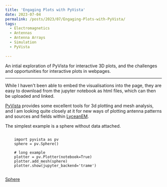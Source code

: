 ```yaml
---
title: 'Engaging Plots with PyVista'
date: 2023-07-04
permalink: /posts/2023/07/Engaging-Plots-with-PyVista/
tags:
  - Electromagnetics
  - Antennas
  - Antenna Arrays
  - Simulation
  - PyVista
  
---
```

An intial exploration of PyVista for interactive 3D plots, and the challenges and opportunities for interactive plots in webpages.

---
While I haven't been able to embed the visualisations into the page, they are easy to download from the jupyter notebook as html files, which can then be uploaded and linked.

[PyVista](https://docs.pyvista.org/version/stable/) provides some excellent tools for 3d plotting and mesh analysis, and I am looking quite closely at it for new ways of plotting antenna patterns and sources and fields within [LyceanEM](https://documentation.lyceanem.com).

The simplest example is a sphere without data attached.

```{python}

    import pyvista as pv
    sphere = pv.Sphere()
       
    # long example
    plotter = pv.Plotter(notebook=True)
    plotter.add_mesh(sphere)
    plotter.show(jupyter_backend='trame')
    
```
[Sphere](/files/sphererender.html)


<script src="https://utteranc.es/client.js"
        repo="LyceanEM/LyceanEM.github.io"
        issue-term="Engaging-Plots-with-PyVista"
        theme="github-light"
        crossorigin="anonymous"
        async>
</script>
